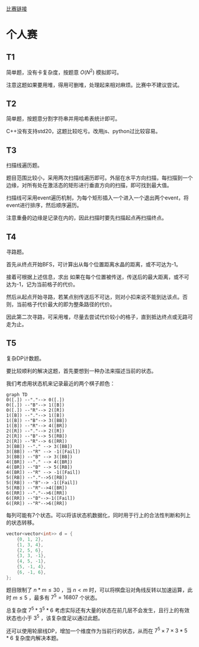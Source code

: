 [比赛链接](https://leetcode.cn/contest/season/2023-spring/)

# 个人赛

## T1

简单题，没有卡复杂度，按题意 $O(N^2)$ 模拟即可。

注意这题如果要用堆，得用可删堆，处理起来相对麻烦。比赛中不建议尝试。

## T2

简单题，按题意分割字符串并用哈希表统计即可。

C++没有支持std20，这题比较吃亏。改用js、python过比较容易。

## T3

扫描线遍历题。

题目范围比较小，采用两次扫描线遍历即可。外层在水平方向扫描，每扫描到一个边缘，对所有处在激活态的矩形进行垂直方向的扫描，即可找到最大值。

扫描线可采用event遍历机制，为每个矩形插入一个进入一个退出两个event，将event进行排序，然后顺序遍历。

注意重叠的边缘是记录在内的，因此扫描时要先扫描起点再扫描终点。

## T4

寻路题。

首先从终点开始BFS，可计算出从每个位置距离水晶的距离，或不可达为-1。

接着可根据上述信息，求出 如果在每个位置被传送，传送后的最大距离，或不可达为-1，记为当前格子的代价。

然后从起点开始寻路，若某点别传送后不可达，则对小扣来说不能到达该点。否则，当前格子代价最大的即为整条路径的代价。

因此第二次寻路，可采用堆，尽量去尝试代价较小的格子，直到抵达终点或无路可走为止。

## T5

复杂DP计数题。

要比较顺利的解决这题，首先要想到一种办法来描述当前的状态。

我们考虑用状态机来记录最近的两个棋子颜色：

```mermaid
graph TD
0([.]) --"."--> 0([.])
0([.]) --"B"--> 1([B])
0([.]) --"R"--> 2([R])
1([B]) --"."--> 1([B])
1([B]) --"B"--> 3([BB])
1([B]) --"R"--> 4([BR])
2([R]) --"."--> 2([R])
2([R]) --"B"--> 5([RB])
2([R]) --"R"--> 6([RR])
3([BB]) --"." --> 3([BB])
3([BB]) --"R" --> -1([Fail])
3([BB]) --"B" --> 3([BB])
4([BR]) --"." --> 4([BR])
4([BR]) --"B" --> 5([RB])
4([BR]) --"R" --> -1([Fail])
5([RB]) --"."-->5([RB])
5([RB]) --"B"--> -1([Fail])
5([RB]) --"R"-->4([BR])
6([RR]) --"."-->6([RR])
6([RR]) --"B"-->-1([Fail])
6([RR]) --"R"-->6([RR])
```

每列可能有7个状态。可以将该状态机数据化，同时用于行上的合法性判断和列上的状态转移。

```cpp
vector<vector<int>> d = {
    {0, 1, 2},
    {1, 3, 4},
    {2, 5, 6},
    {3, 3, -1},
    {4, 5, -1},
    {5, -1, 4},
    {6, -1, 6},
};
```


题目限制了 $n*m\le 30$ ，当 $n\lt m$ 时，可以将棋盘沿对角线反转以加速运算，此时 $m\le 5$ ，最多有 $7^5=16807$ 个状态。

总复杂度 $7^5*3^5*6$ 考虑实际还有大量的状态在前几层不会发生，且行上的有效状态也小于 $3^5$ ，该复杂度足以通过此题。

还可以使用轮廓线DP，增加一个维度作为当前行的状态，从而在 $7^5\times 7\times 3*5*6$ 复杂度内解决本题。

